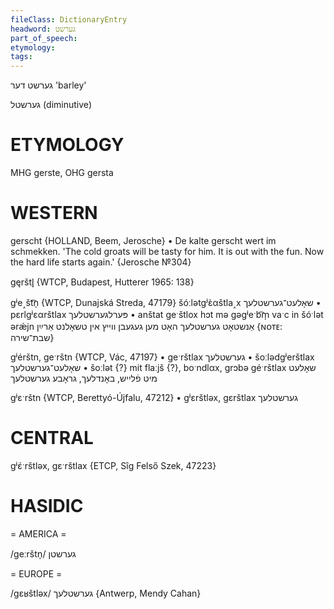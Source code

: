```yaml
---
fileClass: DictionaryEntry
headword: גערשט
part_of_speech: 
etymology: 
tags: 
---
```

גערשט
דער
'barley'

גערשטל
(diminutive)

ETYMOLOGY
===========
MHG gerste, OHG gersta

WESTERN
========

gerscht {HOLLAND, Beem, Jerosche}
	•	De kalte gerscht wert im schmekken. 'The cold groats will be tasty for  him. It is out with the fun. Now the hard life starts again.' {Jerosche №304}

gęrštl̥ {WTCP, Budapest, Hutterer 1965: 138}

gʲe˰št͡n̩ {WTCP, Dunajská Streda, 47179}
šóːlətgʲɛ̀αštla˰x שאָלעט־גערשטלעך
	•	pɛrlgʲɛαrštlax פּערלגערשטלעך
	•	anštat geˑštlox hɔt mə gəgʲeˑb͡m̩ vaˑc in šóˑlət ərǽjn אַנשטאָט גערשטלעך האָט מען געגעבן ווייץ אין טשאָלנט אַרײַן {ɴᴏᴛᴇ: שבת־שירה}

gʲérštn, geˑrštn {WTCP, Vác, 47197}
	•	geˑrštlax גערשטלעך
	•	šoːlədgʲerštlax שאָלעט־גערשטלעך
	•	šoːlət {?} mit flaːjš {?}, boˑndlαx, grɔbə géˑrštlax שאָלעט מיט פֿלייש, באָנדלעך, גראָבע גערשטלעך

gʲɛˑrštn {WTCP, Berettyó-Újfalu, 47212}
	•	gʲɛrštləx, gɛrštlax גערשטלעך

CENTRAL
========

gʲɛ́ˑrštləx, gɛˑrštlax {ETCP, Sîg Felső Szek, 47223}

HASIDIC
=======
= AMERICA = 

/geːrštn̩/  גערשטן

= EUROPE = 

/gɛʁštləx/ גערשטלעך {Antwerp, Mendy Cahan}